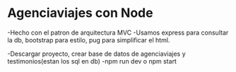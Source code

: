 # Agenciaviajes con Node
-Hecho con el patron de arquitectura MVC
-Usamos express para consultar la db, bootstrap para estilo, pug para simplificar el html.

-Descargar proyecto, crear base de datos de agenciaviajes y testimonios(estan los sql en db)
-npm run dev o npm start
